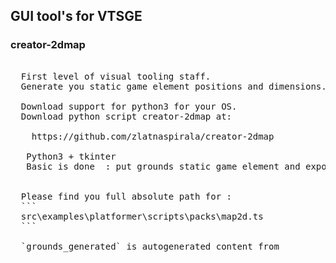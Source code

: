 
 ## GUI tool's for VTSGE ##

 ### creator-2dmap ###

<pre>

  First level of visual tooling staff. 
  Generate you static game element positions and dimensions.

  Download support for python3 for your OS.
  Download python script creator-2dmap at:

    https://github.com/zlatnaspirala/creator-2dmap

   Python3 + tkinter
   Basic is done  : put grounds static game element and export map...


  Please find you full absolute path for : 
  ```
  src\examples\platformer\scripts\packs\map2d.ts
  ```

  `grounds_generated` is autogenerated content from


</pre>